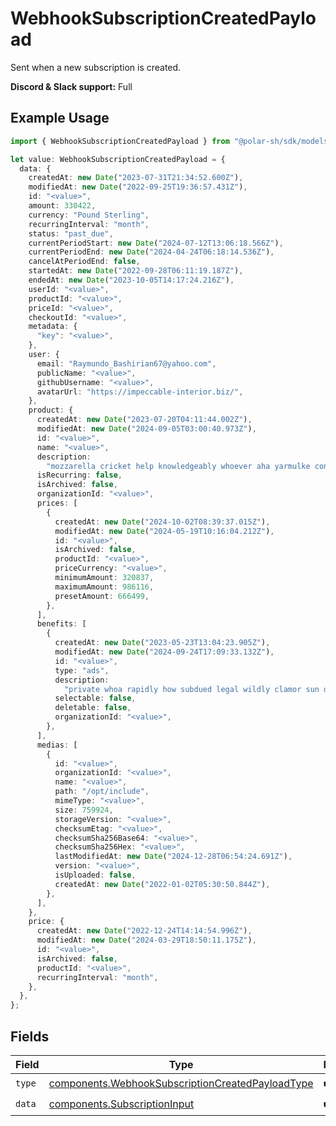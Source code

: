 # WebhookSubscriptionCreatedPayload

Sent when a new subscription is created.

**Discord & Slack support:** Full

## Example Usage

```typescript
import { WebhookSubscriptionCreatedPayload } from "@polar-sh/sdk/models/components";

let value: WebhookSubscriptionCreatedPayload = {
  data: {
    createdAt: new Date("2023-07-31T21:34:52.600Z"),
    modifiedAt: new Date("2022-09-25T19:36:57.431Z"),
    id: "<value>",
    amount: 330422,
    currency: "Pound Sterling",
    recurringInterval: "month",
    status: "past_due",
    currentPeriodStart: new Date("2024-07-12T13:06:18.566Z"),
    currentPeriodEnd: new Date("2024-04-24T06:18:14.536Z"),
    cancelAtPeriodEnd: false,
    startedAt: new Date("2022-09-28T06:11:19.187Z"),
    endedAt: new Date("2023-10-05T14:17:24.216Z"),
    userId: "<value>",
    productId: "<value>",
    priceId: "<value>",
    checkoutId: "<value>",
    metadata: {
      "key": "<value>",
    },
    user: {
      email: "Raymundo_Bashirian67@yahoo.com",
      publicName: "<value>",
      githubUsername: "<value>",
      avatarUrl: "https://impeccable-interior.biz/",
    },
    product: {
      createdAt: new Date("2023-07-20T04:11:44.002Z"),
      modifiedAt: new Date("2024-09-05T03:00:40.973Z"),
      id: "<value>",
      name: "<value>",
      description:
        "mozzarella cricket help knowledgeably whoever aha yarmulke contrast",
      isRecurring: false,
      isArchived: false,
      organizationId: "<value>",
      prices: [
        {
          createdAt: new Date("2024-10-02T08:39:37.015Z"),
          modifiedAt: new Date("2024-05-19T10:16:04.212Z"),
          id: "<value>",
          isArchived: false,
          productId: "<value>",
          priceCurrency: "<value>",
          minimumAmount: 320837,
          maximumAmount: 986116,
          presetAmount: 666499,
        },
      ],
      benefits: [
        {
          createdAt: new Date("2023-05-23T13:04:23.905Z"),
          modifiedAt: new Date("2024-09-24T17:09:33.132Z"),
          id: "<value>",
          type: "ads",
          description:
            "private whoa rapidly how subdued legal wildly clamor sun duh",
          selectable: false,
          deletable: false,
          organizationId: "<value>",
        },
      ],
      medias: [
        {
          id: "<value>",
          organizationId: "<value>",
          name: "<value>",
          path: "/opt/include",
          mimeType: "<value>",
          size: 759924,
          storageVersion: "<value>",
          checksumEtag: "<value>",
          checksumSha256Base64: "<value>",
          checksumSha256Hex: "<value>",
          lastModifiedAt: new Date("2024-12-28T06:54:24.691Z"),
          version: "<value>",
          isUploaded: false,
          createdAt: new Date("2022-01-02T05:30:50.844Z"),
        },
      ],
    },
    price: {
      createdAt: new Date("2022-12-24T14:14:54.996Z"),
      modifiedAt: new Date("2024-03-29T18:50:11.175Z"),
      id: "<value>",
      isArchived: false,
      productId: "<value>",
      recurringInterval: "month",
    },
  },
};
```

## Fields

| Field                                                                                                                | Type                                                                                                                 | Required                                                                                                             | Description                                                                                                          |
| -------------------------------------------------------------------------------------------------------------------- | -------------------------------------------------------------------------------------------------------------------- | -------------------------------------------------------------------------------------------------------------------- | -------------------------------------------------------------------------------------------------------------------- |
| `type`                                                                                                               | [components.WebhookSubscriptionCreatedPayloadType](../../models/components/webhooksubscriptioncreatedpayloadtype.md) | :heavy_check_mark:                                                                                                   | N/A                                                                                                                  |
| `data`                                                                                                               | [components.SubscriptionInput](../../models/components/subscriptioninput.md)                                         | :heavy_check_mark:                                                                                                   | N/A                                                                                                                  |